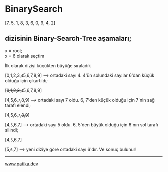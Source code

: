 # BinarySearch
[7, 5, 1, 8, 3, 6, 0, 9, 4, 2]  
## dizisinin Binary-Search-Tree aşamaları;  
x = root;  
x = 6 olarak seçtim 

İlk olarak diziyi küçükten büyüğe sıraladık

[0,1,2,3,```4```5,6,7,8,9] --> ortadaki sayı 4. 4'ün solundaki sayılar 6'dan küçük olduğu için çıkartıldı; 

[~~0,1,2,3,~~```4```5,6,7,8,9] 

[4,5,6,```7```,8,9] --> ortadaki sayı 7 oldu. 6, 7'den küçük olduğu için 7'nin sağ tarafı elendi;  

[4,5,6,```7```,~~8,9~~]  

[4,```5```,6,7] --> ortadaki sayı 5 oldu. 6, 5'den büyük olduğu için 6'nın sol tarafı silindi;  

[~~4~~,```5```,6,7]  

[5,```6```,7] --> yeni diziye göre ortadaki sayı 6'dır. Ve sonuç bulunur!   
***
www.patika.dev